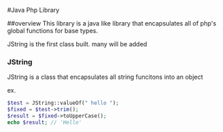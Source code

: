#Java Php Library

##overview
This library is a java like library that encapsulates all of php's global functions for base types.

JString is the first class built. many will be added

### JString

JString is a class that encapsulates all string funcitons into an object

ex.
```Php
$test = JString::valueOf(" hello ");
$fixed = $test->trim();
$result = $fixed->toUpperCase();
echo $result; // 'Hello'
```